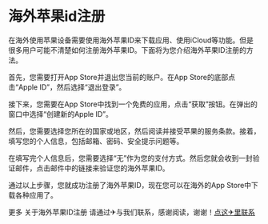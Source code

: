 # 海外苹果id注册

在海外使用苹果设备需要使用海外苹果ID来下载应用、使用iCloud等功能。但是很多用户可能不清楚如何注册海外苹果ID。下面将为您介绍海外苹果ID注册的方法。

首先，您需要打开App Store并退出您当前的账户。在App Store的底部点击“Apple ID”，然后选择“退出登录”。

接下来，您需要在App Store中找到一个免费的应用，点击“获取”按钮。在弹出的窗口中选择“创建新的Apple ID”。

然后，您需要选择您所在的国家或地区，然后阅读并接受苹果的服务条款。接着，填写您的个人信息，包括邮箱、密码、安全提示问题等。

在填写完个人信息后，您需要选择“无”作为您的支付方式。然后您就会收到一封验证邮件，点击邮件中的链接来验证您的海外苹果ID。

通过以上步骤，您就成功注册了海外苹果ID，现在您可以在海外的App Store中下载各种应用了。

更多 关于海外苹果ID注册 请通过✈与我们联系，感谢阅读，谢谢！[点这✈里联系](https://sms.k02.cc)